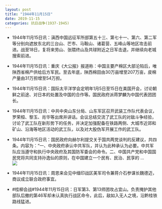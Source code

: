 ```yaml
---
layout: post
title: "1944年11月15日"
date: 2019-11-15
categories: 抗日战争(1937-1945)
---
```


<meta name="referrer" content="no-referrer" />

- 1944年11月15日讯：滇西中国远征军所部第五十三、第七十一、第六、第二军等分别向遮放东北的三台山、芒市、马鞍山、诸葛营、五峰山等地区攻击前进。战至18日，复将来劳山、张隈终山及共球附近之日军击退，并继续向老城搜索前进。 

- 1944年11月15日讯：重庆《大公报》报道称：中国主要产棉区大部沦陷后，唯陕西省棉产供给后方军民。至去年底，陕西棉田由30万亩增至207万亩，皮棉产量由31万担增至54万担。 

- 1944年11月15日讯：国际太平洋学会定明年1月5日至15日在美国开会，讨论朝鲜之前途、对日本的处置及中国的合作等。国民政府派蒋梦麟为中国代表团团长。 

- 1944年11月15日讯：中共中央山东分局、山东军区召开武装工作队代表会议，罗荣桓、黎玉、肖华等出席并讲话。会议总结交流了武工队的对敌斗争经验，讨论了武工队在新形势下的任务，并决定加强配备在铁路两侧、大城市近郊和矿山、沿海等地区活动的武工队，以及对大股伪军开展工作的武工队。 

- 1944年11月15日讯：国民政府向赫尔利提交关于国共两党谈判的反建议，共四条。内容为：“一、中央政府承认中共军队，并认为此种承认为必要。中共军队应当遵守和执行中央政府及其国防军委会的命令。二、中国共产党和中国国民党将共同支持孙逸仙的原则，在中国建立一个民有、民治、民享的 ... <br/><img src="https://wx3.sinaimg.cn/large/aca367d8ly1g8ylaifulqj20c80ftmxe.jpg" />

- 1944年11月15日讯：周恩来会见中缅印战区美军司令兼蒋介石参谋长魏德迈，商议成立联合政府事宜。 

- #桂柳会战#1944年11月15日讯：日军第3、第13师团攻占宜山。负责掩护其他部队后撤的第46军却未认真执行战区命令，此后，敌如入无人之境，沿黔桂铁路线猛进。 

